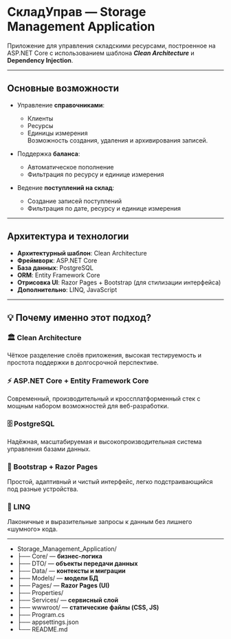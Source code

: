 # СкладУправ — Storage Management Application

Приложение для управления складскими ресурсами, построенное на ASP.NET Core с использованием шаблона ***Clean Architecture*** и **Dependency Injection**.

---

##  Основные возможности

- Управление **справочниками**:
  - Клиенты
  - Ресурсы
  - Единицы измерения  
  Возможность создания, удаления и архивирования записей.

- Поддержка **баланса**:
  - Автоматическое пополнение
  - Фильтрация по ресурсу и единице измерения

- Ведение **поступлений на склад**:
  - Создание записей поступлений
  - Фильтрация по дате, ресурсу и единице измерения

---

##  Архитектура и технологии

- **Архитектурный шаблон**: Clean Architecture  
- **Фреймворк**: ASP.NET Core  
- **База данных**: PostgreSQL  
- **ORM**: Entity Framework Core  
- **Отрисовка UI**: Razor Pages + Bootstrap (для стилизации интерфейса)  
- **Дополнительно**: LINQ, JavaScript  

---

## 💡 Почему именно этот подход?

### 🏛 Clean Architecture  
Чёткое разделение слоёв приложения, высокая тестируемость и простота поддержки в долгосрочной перспективе.

### ⚡ ASP.NET Core + Entity Framework Core  
Современный, производительный и кроссплатформенный стек с мощным набором возможностей для веб-разработки.

### 🗄 PostgreSQL  
Надёжная, масштабируемая и высокопроизводительная система управления базами данных.

### 🎨 Bootstrap + Razor Pages  
Простой, адаптивный и чистый интерфейс, легко подстраивающийся под разные устройства.

### 🧩 LINQ  
Лаконичные и выразительные запросы к данным без лишнего «шумного» кода.

---

- Storage_Management_Application/
- ├── Core/               — **бизнес-логика**
- ├── DTO/                — **объекты передачи данных**
- ├── Data/               — **контексты и миграции**
- ├── Models/             — **модели БД**
- ├── Pages/              — **Razor Pages (UI)**
- ├── Properties/
- ├── Services/           — **сервисный слой**
- ├── wwwroot/            — **статические файлы (CSS, JS)**
- ├── Program.cs
- ├── appsettings.json
- └── README.md

